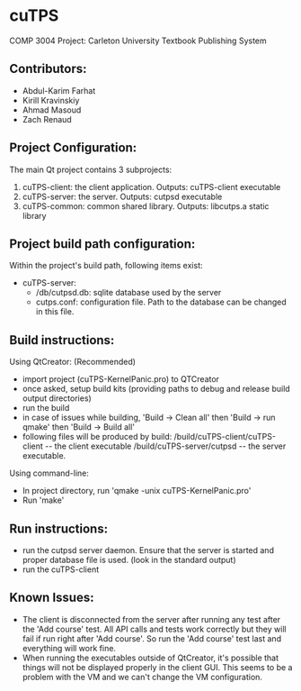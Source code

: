 cuTPS
=====

COMP 3004 Project: Carleton University Textbook Publishing System

Contributors:
-------------

- Abdul-Karim Farhat
- Kirill Kravinskiy
- Ahmad Masoud
- Zach Renaud


Project Configuration:
----------------------

The main Qt project contains 3 subprojects:

1. cuTPS-client: the client application. Outputs: cuTPS-client executable
2. cuTPS-server: the server. Outputs: cutpsd executable
3. cuTPS-common: common shared library. Outputs: libcutps.a static library

Project build path configuration:
---------------------------------

Within the project's build path, following items exist:

* cuTPS-server:
	+ /db/cutpsd.db: sqlite database used by the server
	+ cutps.conf: configuration file. Path to the database can be changed in this file.

Build instructions:
-------------------
Using QtCreator: (Recommended)
* import project (cuTPS-KernelPanic.pro) to QTCreator
* once asked, setup build kits (providing paths to debug and release build output directories)
* run the build
* in case of issues while building, 'Build -> Clean all' then 'Build -> run qmake' then 'Build -> Build all'
* following files will be produced by build:
	/build/cuTPS-client/cuTPS-client -- the client executable
	/build/cuTPS-server/cutpsd -- the server executable.

Using command-line:
* In project directory, run 'qmake -unix cuTPS-KernelPanic.pro'
* Run 'make'

Run instructions:
-----------------

* run the cutpsd server daemon. Ensure that the server is started and proper database file is used. (look in the standard output)
* run the cuTPS-client

Known Issues:
-------------

* The client is disconnected from the server after running any test after the 'Add course' test. All API calls and tests work correctly but they will fail if run right after 'Add course'. So run the 'Add course' test last and everything will work fine.
* When running the executables outside of QtCreator, it's possible that things will not be displayed properly in the client GUI. This seems to be a problem with the VM and we can't change the VM configuration.
